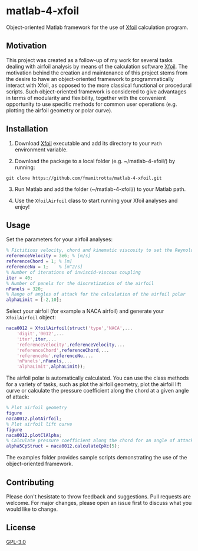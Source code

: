 # matlab-4-xfoil
Object-oriented Matlab framework for the use of [Xfoil](https://web.mit.edu/drela/Public/web/xfoil/) calculation program.

## Motivation
This project was created as a follow-up of my work for several tasks dealing with airfoil analysis by means of the calculation software [Xfoil](https://web.mit.edu/drela/Public/web/xfoil/). The motivation behind the creation and maintenance of this project stems from the desire to have an object-oriented framework to programmatically interact with Xfoil, as opposed to the more classical functional or procedural scripts. Such object-oriented framework is considered to give advantages in terms of modularity and flexibility, together with the convenient opportunity to use specific methods for common user operations (e.g. plotting the airfoil geometry or polar curve).

## Installation
1. Download [Xfoil](https://web.mit.edu/drela/Public/web/xfoil/) executable and add its directory to your `Path` environment variable.

2. Download the package to a local folder (e.g. ~/matlab-4-xfoil/) by running: 
```console
git clone https://github.com/fmamitrotta/matlab-4-xfoil.git
```
3. Run Matlab and add the folder (~/matlab-4-xfoil/) to your Matlab path.

4. Use the `XfoilAirfoil` class to start running your Xfoil analyses and enjoy!

## Usage
Set the parameters for your airfoil analyses:
```matlab
% Fictitious velocity, chord and kinematic viscosity to set the Reynolds number
referenceVelocity = 3e6; % [m/s]
referenceChord = 1; % [m]
referenceNu = 1;    % [m^2/s]
% Number of iterations of inviscid-viscous coupling
iter = 40;
% Number of panels for the discretization of the airfoil
nPanels = 320;
% Range of angles of attack for the calculation of the airfoil polar
alphaLimit = [-2,10];
```
Select your airfoil (for example a NACA airfoil) and generate your `XfoilAirfoil` object:
```matlab
naca0012 = XfoilAirfoil(struct('type','NACA',...
    'digit','0012',...
    'iter',iter,...
    'referenceVelocity',referenceVelocity,...
    'referenceChord',referenceChord,...
    'referenceNu',referenceNu,...
    'nPanels',nPanels,...
    'alphaLimit',alphaLimit));
```

The airfoil polar is automatically calculated. You can use the class methods for a variety of tasks, such as plot the airfoil geometry, plot the airfoil lift curve or calculate the pressure coefficient along the chord at a given angle of attack:
```matlab
% Plot airfoil geometry
figure
naca0012.plotAirfoil;
% Plot airfoil lift curve
figure
naca0012.plotClAlpha;
% Calculate pressure coefficient along the chord for an angle of attack of 5 deg
alpha5CpStruct = naca0012.calculateCpXc(5);
```

The examples folder provides sample scripts demonstrating the use of the object-oriented framework.

## Contributing
Please don't hesistate to throw feedback and suggestions. Pull requests are welcome. For major changes, please open an issue first to discuss what you would like to change.

## License
[GPL-3.0](https://choosealicense.com/licenses/gpl-3.0/)

